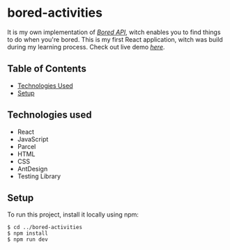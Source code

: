 # bored-activities
It is my own implementation of [_Bored API_](https://www.boredapi.com/), witch enables you to find things to do when you're bored.
This is my first React application, witch was build during my learning process. Check out live demo [_here_](https://kamilinw.github.io/bored-activities/).

## Table of Contents
* [Technologies Used](#technologies-used)
* [Setup](#setup)

## Technologies used
* React
* JavaScript
* Parcel
* HTML
* CSS
* AntDesign
* Testing Library

## Setup
To run this project, install it locally using npm:

```
$ cd ../bored-activities
$ npm install
$ npm run dev
```
